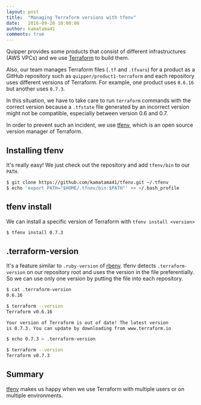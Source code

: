 ```yaml
---
layout: post
title:  "Managing Terraform versions with tfenv"
date:   2016-09-20 10:00:00
author: kamatama41
comments: true
---
```


Quipper provides some products that consist of different infrastructures (AWS VPCs) and we use [Terraform](https://www.terraform.io/) to build them.

Also, our team manages Terraform files (`.tf` and `.tfvars`) for a product as a GitHub repository such as `quipper/product1-terraform` and each repository uses different versions of Terraform. For example, one product uses `0.6.16` but another uses `0.7.3`.

In this situation, we have to take care to run `terraform` commands with the correct version because a `.tfstate` file generated by an incorrect version might not be compatible, especially between version 0.6 and 0.7.

In order to prevent such an incident, we use [tfenv](https://github.com/kamatama41/tfenv), which is an open source version manager of Terraform.

## Installing tfenv
It's really easy! We just check out the repository and add `tfenv/bin` to our `PATH`.

```sh
$ git clone https://github.com/kamatama41/tfenv.git ~/.tfenv
$ echo 'export PATH="$HOME/.tfnev/bin:$PATH"' >> ~/.bash_profile
```

## tfenv install
We can install a specific version of Terraform with `tfenv install <version>` 

```sh
$ tfenv install 0.7.3
```

## .terraform-version
It's a feature similar to `.ruby-version` of [rbenv](https://github.com/rbenv/rbenv). tfenv detects `.terraform-version` on our repository root and uses the version in the file preferentially. So we can use only one version by putting the file into each repository.

```sh
$ cat .terraform-version
0.6.16

$ terraform --version
Terraform v0.6.16

Your version of Terraform is out of date! The latest version
is 0.7.3. You can update by downloading from www.terraform.io

$ echo 0.7.3 > .terraform-version

$ terraform --version
Terraform v0.7.3
```

## Summary 
[tfenv](https://github.com/kamatama41/tfenv) makes us happy when we use Terraform with multiple users or on multiple environments.
